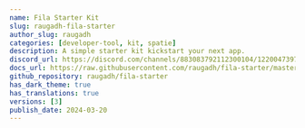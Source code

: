 ```yaml
---
name: Fila Starter Kit
slug: raugadh-fila-starter
author_slug: raugadh
categories: [developer-tool, kit, spatie]
description: A simple starter kit kickstart your next app.
discord_url: https://discord.com/channels/883083792112300104/1220047397510451320
docs_url: https://raw.githubusercontent.com/raugadh/fila-starter/master/README.md
github_repository: raugadh/fila-starter
has_dark_theme: true
has_translations: true
versions: [3]
publish_date: 2024-03-20
---
```

